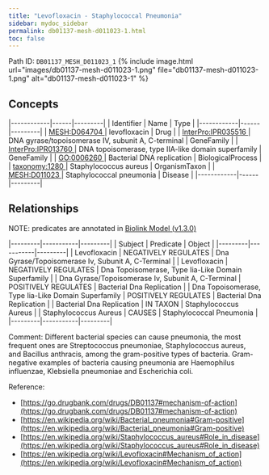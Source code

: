 ```yaml
---
title: "Levofloxacin - Staphylococcal Pneumonia"
sidebar: mydoc_sidebar
permalink: db01137-mesh-d011023-1.html
toc: false 
---
```



Path ID: `DB01137_MESH_D011023_1`
{% include image.html url="images/db01137-mesh-d011023-1.png" file="db01137-mesh-d011023-1.png" alt="db01137-mesh-d011023-1" %}

## Concepts

|------------|------|---------|
| Identifier | Name | Type    |
|------------|------|---------|
| <a href="https://identifiers.org/MESH:D064704">MESH:D064704 </a> | levofloxacin | Drug |
| <a href="https://identifiers.org/InterPro:IPR035516">InterPro:IPR035516 </a> | DNA gyrase/topoisomerase IV, subunit A, C-terminal | GeneFamily |
| <a href="https://identifiers.org/InterPro:IPR013760">InterPro:IPR013760 </a> | DNA topoisomerase, type IIA-like domain superfamily | GeneFamily |
| <a href="https://identifiers.org/GO:0006260">GO:0006260 </a> | Bacterial DNA replication | BiologicalProcess |
| <a href="https://identifiers.org/taxonomy:1280">taxonomy:1280 </a> | Staphylococcus aureus | OrganismTaxon |
| <a href="https://identifiers.org/MESH:D011023">MESH:D011023 </a> | Staphylococcal pneumonia | Disease |
|------------|------|---------|

## Relationships


NOTE: predicates are annotated in <a href="https://github.com/biolink/biolink-model/releases/tag/v1.3.0">Biolink Model (v1.3.0)</a>

|---------|-----------|---------|
| Subject | Predicate | Object  |
|---------|-----------|---------|
| Levofloxacin | NEGATIVELY REGULATES | Dna Gyrase/Topoisomerase Iv, Subunit A, C-Terminal |
| Levofloxacin | NEGATIVELY REGULATES | Dna Topoisomerase, Type Iia-Like Domain Superfamily |
| Dna Gyrase/Topoisomerase Iv, Subunit A, C-Terminal | POSITIVELY REGULATES | Bacterial Dna Replication |
| Dna Topoisomerase, Type Iia-Like Domain Superfamily | POSITIVELY REGULATES | Bacterial Dna Replication |
| Bacterial Dna Replication | IN TAXON | Staphylococcus Aureus |
| Staphylococcus Aureus | CAUSES | Staphylococcal Pneumonia |
|---------|-----------|---------|

Comment: Different bacterial species can cause pneumonia, the most frequent ones are Streptococcus pneumoniae, Staphylococcus aureus, and Bacillus anthracis, among the gram-positive types of bacteria. Gram-negative examples of bacteria causing pneumonia are Haemophilus influenzae, Klebsiella pneumoniae and Escherichia coli.

Reference: 
  - [https://go.drugbank.com/drugs/DB01137#mechanism-of-action](https://go.drugbank.com/drugs/DB01137#mechanism-of-action)
  - [https://en.wikipedia.org/wiki/Bacterial_pneumonia#Gram-positive](https://en.wikipedia.org/wiki/Bacterial_pneumonia#Gram-positive)
  - [https://en.wikipedia.org/wiki/Staphylococcus_aureus#Role_in_disease](https://en.wikipedia.org/wiki/Staphylococcus_aureus#Role_in_disease)
  - [https://en.wikipedia.org/wiki/Levofloxacin#Mechanism_of_action](https://en.wikipedia.org/wiki/Levofloxacin#Mechanism_of_action)
